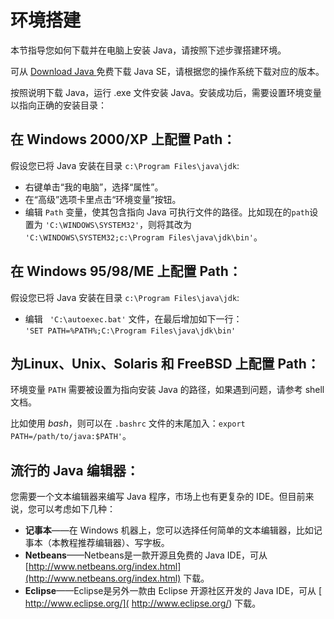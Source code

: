 # 环境搭建

本节指导您如何下载并在电脑上安装 Java，请按照下述步骤搭建环境。

可从 [Download Java ](http://java.sun.com/javase/downloads/index_jdk5.jsp)免费下载 Java SE，请根据您的操作系统下载对应的版本。

按照说明下载 Java，运行 .exe 文件安装 Java。安装成功后，需要设置环境变量以指向正确的安装目录：

## 在 Windows 2000/XP 上配置 Path：

假设您已将 Java 安装在目录 `c:\Program Files\java\jdk`:

- 右键单击“我的电脑”，选择“属性”。
- 在“高级”选项卡里点击“环境变量”按钮。
- 编辑 `Path` 变量，使其包含指向 Java 可执行文件的路径。比如现在的`path`设置为 `'C:\WINDOWS\SYSTEM32'`，则将其改为 `'C:\WINDOWS\SYSTEM32;c:\Program Files\java\jdk\bin'`。  

## 在 Windows 95/98/ME 上配置 Path：

假设您已将 Java 安装在目录 `c:\Program Files\java\jdk`:

- 编辑 ` 'C:\autoexec.bat'` 文件，在最后增加如下一行：  
`'SET PATH=%PATH%;C:\Program Files\java\jdk\bin'`

## 为Linux、Unix、Solaris 和 FreeBSD 上配置 Path：

环境变量 `PATH` 需要被设置为指向安装 Java 的路径，如果遇到问题，请参考 shell 文档。

比如使用 *bash*，则可以在 `.bashrc` 文件的末尾加入：`export PATH=/path/to/java:$PATH'`。

## 流行的 Java 编辑器：

您需要一个文本编辑器来编写 Java 程序，市场上也有更复杂的 IDE。但目前来说，您可以考虑如下几种：

- **记事本**——在 Windows 机器上，您可以选择任何简单的文本编辑器，比如记事本（本教程推荐编辑器）、写字板。
- **Netbeans**——Netbeans是一款开源且免费的 Java IDE，可从 [http://www.netbeans.org/index.html](http://www.netbeans.org/index.html) 下载。
- **Eclipse**——Eclipse是另外一款由 Eclipse 开源社区开发的 Java IDE，可从 [ http://www.eclipse.org/]( http://www.eclipse.org/) 下载。
